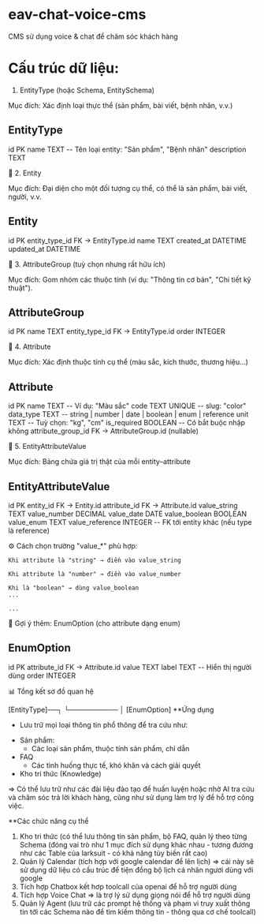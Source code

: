 # eav-chat-voice-cms
CMS sử dụng voice &amp; chat để chăm sóc khách hàng
# Cấu trúc dữ liệu:
1. EntityType (hoặc Schema, EntitySchema)

Mục đích: Xác định loại thực thể (sản phẩm, bài viết, bệnh nhân, v.v.)

EntityType
-------------------------
id            PK
name          TEXT         -- Tên loại entity: "Sản phẩm", "Bệnh nhân"
description   TEXT

🧱 2. Entity

Mục đích: Đại diện cho một đối tượng cụ thể, có thể là sản phẩm, bài viết, người, v.v.

Entity
-------------------------
id            PK
entity_type_id   FK → EntityType.id
name          TEXT
created_at    DATETIME
updated_at    DATETIME

🧱 3. AttributeGroup (tuỳ chọn nhưng rất hữu ích)

Mục đích: Gom nhóm các thuộc tính (ví dụ: "Thông tin cơ bản", "Chi tiết kỹ thuật").

AttributeGroup
-------------------------
id            PK
name          TEXT
entity_type_id   FK → EntityType.id
order         INTEGER

🧱 4. Attribute

Mục đích: Xác định thuộc tính cụ thể (màu sắc, kích thước, thương hiệu…)

Attribute
-------------------------
id             PK
name           TEXT             -- Ví dụ: "Màu sắc"
code           TEXT UNIQUE      -- slug: "color"
data_type      TEXT             -- string | number | date | boolean | enum | reference
unit           TEXT             -- Tuỳ chọn: "kg", "cm"
is_required    BOOLEAN          -- Có bắt buộc nhập không
attribute_group_id FK → AttributeGroup.id (nullable)

🧱 5. EntityAttributeValue

Mục đích: Bảng chứa giá trị thật của mỗi entity–attribute

EntityAttributeValue
-------------------------
id              PK
entity_id       FK → Entity.id
attribute_id    FK → Attribute.id
value_string    TEXT
value_number    DECIMAL
value_date      DATE
value_boolean   BOOLEAN
value_enum      TEXT
value_reference INTEGER   -- FK tới entity khác (nếu type là reference)

⚙️ Cách chọn trường "value_*" phù hợp:

    Khi attribute là "string" → điền vào value_string

    Khi attribute là "number" → điền vào value_number

    Khi là "boolean" → dùng value_boolean
    ...

    ...

🧠 Gợi ý thêm: EnumOption (cho attribute dạng enum)

EnumOption
-------------------------
id              PK
attribute_id    FK → Attribute.id
value           TEXT
label           TEXT      -- Hiển thị người dùng
order           INTEGER

📊 Tổng kết sơ đồ quan hệ

[EntityType]──┐
              └──<Entity>──<EntityAttributeValue>──<Attribute>──<AttributeGroup>──<EntityType>
                                                        │
                                                [EnumOption]
**Ứng dụng
- Lưu trữ mọi loại thông tin phổ thông để tra cứu như:
* Sản phẩm:
     + Các loại sản phẩm, thuộc tính sản phẩm, chỉ dẫn
* FAQ
     + Các tình huống thực tế, khó khăn và cách giải quyết
* Kho tri thức (Knowledge)
  
=> Có thể lưu trữ như các đài liệu đào tạo để huấn luyện hoặc nhờ AI tra cứu và chăm sóc trả lời khách hàng, cũng như sử dụng làm trợ lý để hỗ trợ công việc.

**Các chức năng cụ thể
1. Kho tri thức (có thể lưu thông tin sản phẩm, bộ FAQ, quản lý theo từng Schema (đóng vai trò như 1 mục đích sử dụng khác nhau - tương đương như các Table của larksuit - có khả năng tùy biến rất cao)
2. Quản lý Calendar (tích hợp với google calendar để lên lịch) => cái này sẽ sử dụng dữ liệu có cấu trúc để tiện đồng bộ lịch cá nhân ngươi dùng với google
3. Tích hợp Chatbox kết hơp toolcall của openai để hỗ trợ người dùng
4. Tích hợp Voice Chat => là trợ lý sử dụng giọng nói để hỗ trợ người dùng
5. Quản lý Agent (lưu trữ các prompt hệ thống và phạm vi truy xuất thông tin tới các Schema nào để tìm kiếm thông tin - thông qua cơ chế toolcall)
